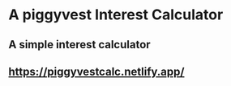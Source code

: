 # A piggyvest Interest Calculator
## A simple interest calculator

## https://piggyvestcalc.netlify.app/
